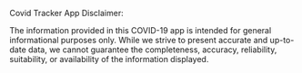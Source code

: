 Covid Tracker App Disclaimer:

The information provided in this COVID-19 app is intended for general informational purposes only. 
While we strive to present accurate and up-to-date data, we cannot guarantee the completeness, accuracy, reliability, suitability, or availability of the information displayed.
